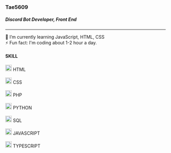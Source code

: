 ### Tae5609
##### Discord Bot Developer, Front End
<hr />

🌱 I’m currently learning JavaScript, HTML, CSS <br>
⚡ Fun fact: I'm coding about 1-2 hour a day.

#### SKILL
<img src="https://www.hellomyweb.com/media/course/html.png.500x500_q85_crop.png" width="20px"> HTML <br><br>
<img src="https://upload.wikimedia.org/wikipedia/commons/thumb/d/d5/CSS3_logo_and_wordmark.svg/1200px-CSS3_logo_and_wordmark.svg.png" width="20px"> CSS <br><br>
<img src="https://upload.wikimedia.org/wikipedia/commons/2/27/PHP-logo.svg" width="20px"> PHP <br><br>
<img src="https://www.python.org/static/opengraph-icon-200x200.png" width="20px"> PYTHON <br><br>
<img src="https://icons-for-free.com/iconfiles/png/512/file+sql+icon-1320183612970878250.png" width="20px"> SQL <br><br>
<img src="https://cdn.icon-icons.com/icons2/2108/PNG/512/javascript_icon_130900.png" width="20px"> JAVASCRIPT <br><br>
<img src="https://cdn.iconscout.com/icon/free/png-512/typescript-1174965.png" width="20px"> TYPESCRIPT <br>

<!--
**Tae5609/Tae5609** is a ✨ _special_ ✨ repository because its `README.md` (this file) appears on your GitHub profile.

Here are some ideas to get you started:

- 🔭 I’m currently working on ...
- 🌱 I’m currently learning ...
- 👯 I’m looking to collaborate on ...
- 🤔 I’m looking for help with ...
- 💬 Ask me about ...
- 📫 How to reach me: ...
- 😄 Pronouns: ...
- ⚡ Fun fact: ...
-->
